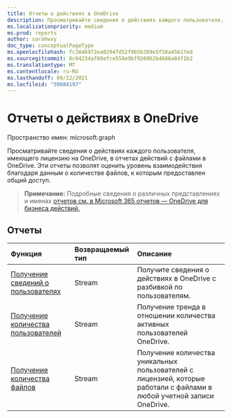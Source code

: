 ```yaml
---
title: Отчеты о действиях в OneDrive
description: Просматривайте сведения о действиях каждого пользователя, имеющего лицензию на OneDrive, в отчетах действий с файлами в OneDrive. Эти отчеты позволят оценить уровень взаимодействия благодаря данным о количестве файлов, к которым предоставлен общий доступ.
ms.localizationpriority: medium
ms.prod: reports
author: sarahwxy
doc_type: conceptualPageType
ms.openlocfilehash: fc38469f2ea02947d52f9b5b269e5f58a45617ed
ms.sourcegitcommit: 6c04234af08efce558e9bf926062b4686a84f1b2
ms.translationtype: MT
ms.contentlocale: ru-RU
ms.lasthandoff: 09/12/2021
ms.locfileid: "59084197"
---
```

# <a name="onedrive-activity-reports"></a>Отчеты о действиях в OneDrive

Пространство имен: microsoft.graph

Просматривайте сведения о действиях каждого пользователя, имеющего лицензию на OneDrive, в отчетах действий с файлами в OneDrive. Эти отчеты позволят оценить уровень взаимодействия благодаря данным о количестве файлов, к которым предоставлен общий доступ.

> **Примечание:** Подробные сведения о различных представлениях и именах [отчетов см. в Microsoft 365 отчетов — OneDrive для бизнеса действий.](https://support.office.com/client/OneDrive-for-Business-user-activity-8bbe4bf8-221b-46d6-99a5-2fb3c8ef9353)

## <a name="reports"></a>Отчеты

| Функция                                 | Возвращаемый тип | Описание                              |
| :--------------------------------------- | :---------- | :--------------------------------------- |
| [Получение сведений о пользователях](../api/reportroot-getonedriveactivityuserdetail.md) | Stream      | Получите сведения о действиях в OneDrive с разбивкой по пользователям. |
| [Получение количества пользователей](../api/reportroot-getonedriveactivityusercounts.md) | Stream      | Получение тренда в отношении количества активных пользователей OneDrive. |
| [Получение количества файлов](../api/reportroot-getonedriveactivityfilecounts.md) | Stream      | Получение количества уникальных пользователей с лицензией, которые работали с файлами в любой учетной записи OneDrive. |


